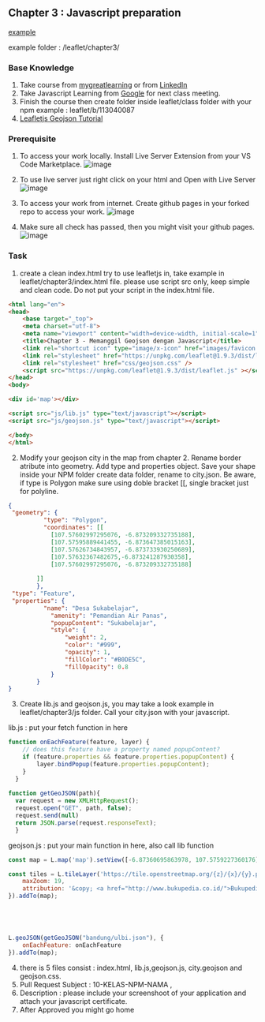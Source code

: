 ## Chapter 3 : Javascript preparation

[example](https://universitas.bukupedia.co.id/geojson/leaflet/chapter3/)

example folder  : /leaflet/chapter3/

### Base Knowledge
1. Take course from [mygreatlearning](https://www.mygreatlearning.com/academy/learn-for-free/courses/introduction-to-javascript) or from [LinkedIn](https://www.linkedin.com/learning/javascript-for-web-designers-3)
2. Take Javascript Learning from [Google](https://learndigital.withgoogle.com/digitalgarage/course/learn-programming-with-javascript) for next class meeting.
3. Finish the course then create folder inside leaflet/class folder with your npm example : leaflet/b/113040087
4. [Leafletjs Geojson Tutorial](https://leafletjs.com/examples/geojson/)

### Prerequisite

1. To access your work locally. Install Live Server Extension from your VS Code Marketplace. 
![image](https://user-images.githubusercontent.com/11188109/210195164-f168703a-dfee-4ab5-b67b-6707ced53204.png)

2. To use live server just right click on your html and Open with Live Server
![image](https://user-images.githubusercontent.com/11188109/210195420-8ee855c1-fbbe-4f11-b5d9-367483871777.png)

3. To access your work from internet. Create github pages in your forked repo to access your work.
![image](https://user-images.githubusercontent.com/11188109/210194917-e66aeb53-504d-440c-a2ff-8f18cded3529.png)

4. Make sure all check has passed, then you might visit your github pages.
![image](https://user-images.githubusercontent.com/11188109/210195463-3bf352c8-d461-41a9-a56f-28561b8f4bb7.png)

### Task

1. create a clean index.html try to use leafletjs in, take example in leaflet/chapter3/index.html file. please use script src only, keep simple and clean code. Do not put your script in the index.html file.

```html
<html lang="en">
<head>
	<base target="_top">
	<meta charset="utf-8">
	<meta name="viewport" content="width=device-width, initial-scale=1">
	<title>Chapter 3 - Memanggil Geojson dengan Javascript</title>
	<link rel="shortcut icon" type="image/x-icon" href="images/favicon.ico" />
    <link rel="stylesheet" href="https://unpkg.com/leaflet@1.9.3/dist/leaflet.css" />
    <link rel="stylesheet" href="css/geojson.css" />
    <script src="https://unpkg.com/leaflet@1.9.3/dist/leaflet.js" ></script>
</head>
<body>

<div id='map'></div>

<script src="js/lib.js" type="text/javascript"></script>
<script src="js/geojson.js" type="text/javascript"></script>

</body>
</html>
```

2. Modify your geojson city in the map from chapter 2. Rename border atribute into geometry. Add type and properties object. Save your shape inside your NPM folder create data folder, rename to city.json. Be aware, if type is Polygon make sure using doble bracket [[, single bracket just for polyline.

```json
{
 "geometry": {
          "type": "Polygon",
          "coordinates": [[
            [107.57602997295076, -6.873209332735188],
            [107.57595889441455, -6.873647385015163],
            [107.57626734843957, -6.873733930250689],
            [107.57632367482675,-6.873241287930358],
            [107.57602997295076, -6.873209332735188]
        
        ]]
        },
 "type": "Feature",
 "properties": {
          "name": "Desa Sukabelajar",
            "amenity": "Pemandian Air Panas",
            "popupContent": "Sukabelajar",
            "style": {
                "weight": 2,
                "color": "#999",
                "opacity": 1,
                "fillColor": "#B0DE5C",
                "fillOpacity": 0.8
            }
        }
}
```

3. Create lib.js and geojson.js, you may take a look example in leaflet/chapter3/js folder. Call your city.json with your javascript.

lib.js : put your fetch function in here

```javascript
function onEachFeature(feature, layer) {
    // does this feature have a property named popupContent?
    if (feature.properties && feature.properties.popupContent) {
        layer.bindPopup(feature.properties.popupContent);
    }
  }
  
function getGeoJSON(path){
  var request = new XMLHttpRequest();
  request.open("GET", path, false);
  request.send(null)
  return JSON.parse(request.responseText);
  }
```
geojson.js : put your main function in here, also call lib function

```javascript
const map = L.map('map').setView([-6.87360695863978, 107.5759227360176], 23);

const tiles = L.tileLayer('https://tile.openstreetmap.org/{z}/{x}/{y}.png', {
    maxZoom: 19,
    attribution: '&copy; <a href="http://www.bukupedia.co.id/">Bukupedia University</a>'
}).addTo(map);





L.geoJSON(getGeoJSON("bandung/ulbi.json"), {
    onEachFeature: onEachFeature
}).addTo(map);
```


4. there is 5 files consist : index.html, lib.js,geojson.js, city.geojson and geojson.css.
5. Pull Request Subject : 10-KELAS-NPM-NAMA , 
6. Description : please include your screenshoot of your application and attach your javascript certificate.
7. After Approved you might go home

